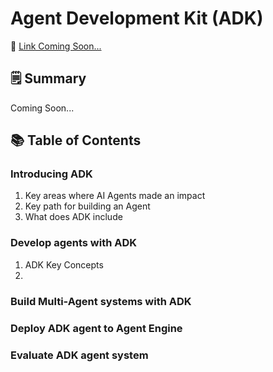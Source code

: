 # Agent Development Kit (ADK)

📘 <a href='#'> Link Coming Soon... </a> 

## 🗒️ Summary
Coming Soon...

## 📚 Table of Contents

### Introducing ADK
1. Key areas where AI Agents made an impact
2. Key path for building an Agent
3. What does ADK include

### Develop agents with ADK
1. ADK Key Concepts
2. 

### Build Multi-Agent systems with ADK

### Deploy ADK agent to Agent Engine

### Evaluate ADK agent system

